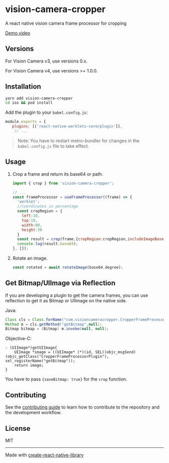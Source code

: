 # vision-camera-cropper

A react native vision camera frame processor for cropping

[Demo video](https://github.com/tony-xlh/vision-camera-cropper/assets/5462205/81031752-4179-4439-a8c6-97f73587fd56)


## Versions

For Vision Camera v3, use versions 0.x.

For Vision Camera v4, use versions >= 1.0.0.

## Installation

```sh
yarn add vision-camera-cropper
cd ios && pod install
```

Add the plugin to your `babel.config.js`:

```js
module.exports = {
   plugins: [['react-native-worklets-core/plugin']],
    // ...
```

> Note: You have to restart metro-bundler for changes in the `babel.config.js` file to take effect.

## Usage

1. Crop a frame and return its base64 or path.
      
    ```js
    import { crop } from 'vision-camera-cropper';

    // ...
    const frameProcessor = useFrameProcessor((frame) => {
      'worklet';
      //coordinates in percentage
      const cropRegion = {
        left:10,
        top:10,
        width:80,
        height:30
      }
      const result = crop(frame,{cropRegion:cropRegion,includeImageBase64:true,saveAsFile:false});
      console.log(result.base64);
    }, []);
    ```

2. Rotate an image.

    ```js
    const rotated = await rotateImage(base64,degree);
    ```

## Get Bitmap/UIImage via Reflection

If you are developing a plugin to get the camera frames, you can use reflection to get it as Bitmap or UIImage on the native side.

Java:

```java
Class cls = Class.forName("com.visioncameracropper.CropperFrameProcessorPlugin");
Method m = cls.getMethod("getBitmap",null);
Bitmap bitmap = (Bitmap) m.invoke(null, null);
```


Objective-C:

```objc
- (UIImage*)getUIImage{
    UIImage *image = ((UIImage* (*)(id, SEL))objc_msgSend)(objc_getClass("CropperFrameProcessorPlugin"), sel_registerName("getBitmap"));
    return image;
}
```

You have to pass `{saveBitmap: true}` for the `crop` function.


## Contributing

See the [contributing guide](CONTRIBUTING.md) to learn how to contribute to the repository and the development workflow.

## License

MIT

---

Made with [create-react-native-library](https://github.com/callstack/react-native-builder-bob)

